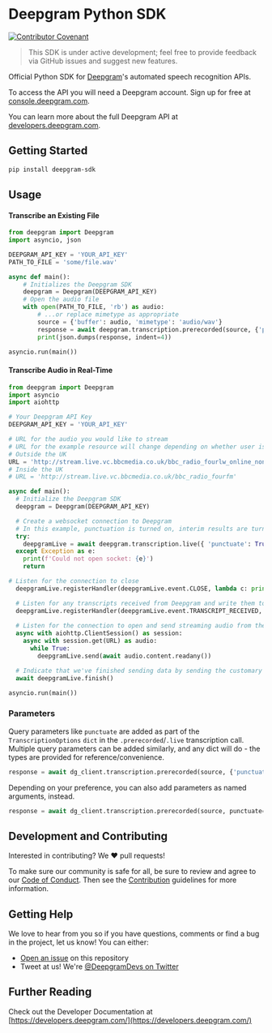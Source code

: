 # Deepgram Python SDK

[![Contributor Covenant](https://img.shields.io/badge/Contributor%20Covenant-v2.0%20adopted-ff69b4.svg?style=flat-rounded)](CODE_OF_CONDUCT.md)

> This SDK is under active development; feel free to provide
> feedback via GitHub issues and suggest new features.

Official Python SDK for [Deepgram](https://www.deepgram.com/)'s automated
speech recognition APIs.

To access the API you will need a Deepgram account. Sign up for free at
[console.deepgram.com](https://console.deepgram.com/signup?utm_medium=github&utm_source=DEVREL&utm_content=python-sdk).

You can learn more about the full Deepgram API at [developers.deepgram.com](https://developers.deepgram.com).

## Getting Started

```sh
pip install deepgram-sdk
```

## Usage

#### Transcribe an Existing File

```python
from deepgram import Deepgram
import asyncio, json

DEEPGRAM_API_KEY = 'YOUR_API_KEY'
PATH_TO_FILE = 'some/file.wav'

async def main():
    # Initializes the Deepgram SDK
    deepgram = Deepgram(DEEPGRAM_API_KEY)
    # Open the audio file
    with open(PATH_TO_FILE, 'rb') as audio:
        # ...or replace mimetype as appropriate
        source = {'buffer': audio, 'mimetype': 'audio/wav'}
        response = await deepgram.transcription.prerecorded(source, {'punctuate': True})
        print(json.dumps(response, indent=4))

asyncio.run(main())
```

#### Transcribe Audio in Real-Time

```python
from deepgram import Deepgram
import asyncio
import aiohttp

# Your Deepgram API Key
DEEPGRAM_API_KEY = 'YOUR_API_KEY'

# URL for the audio you would like to stream
# URL for the example resource will change depending on whether user is outside or inside the UK
# Outside the UK
URL = 'http://stream.live.vc.bbcmedia.co.uk/bbc_radio_fourlw_online_nonuk'
# Inside the UK
# URL = 'http://stream.live.vc.bbcmedia.co.uk/bbc_radio_fourfm'

async def main():
  # Initialize the Deepgram SDK
  deepgram = Deepgram(DEEPGRAM_API_KEY)

  # Create a websocket connection to Deepgram
  # In this example, punctuation is turned on, interim results are turned off, and language is set to UK English.
  try:
    deepgramLive = await deepgram.transcription.live({ 'punctuate': True, 'interim_results': False, 'language': 'en-GB' })
  except Exception as e:
    print(f'Could not open socket: {e}')
    return

# Listen for the connection to close
  deepgramLive.registerHandler(deepgramLive.event.CLOSE, lambda c: print(f'Connection closed with code {c}.'))

  # Listen for any transcripts received from Deepgram and write them to the console
  deepgramLive.registerHandler(deepgramLive.event.TRANSCRIPT_RECEIVED, print)
  
  # Listen for the connection to open and send streaming audio from the URL to Deepgram
  async with aiohttp.ClientSession() as session:
    async with session.get(URL) as audio:
      while True:
        deepgramLive.send(await audio.content.readany())

  # Indicate that we've finished sending data by sending the customary zero-byte message to the Deepgram streaming endpoint, and wait until we get back the final summary metadata object
  await deepgramLive.finish()

asyncio.run(main())
```

### Parameters

Query parameters like `punctuate` are added as part of the `TranscriptionOptions` `dict` in the `.prerecorded`/`.live` transcription call.
Multiple query parameters can be added similarly, and any dict will do - the types are provided for reference/convenience.
```python
response = await dg_client.transcription.prerecorded(source, {'punctuate': True, 'keywords': ['first:5', 'second']})
```
Depending on your preference, you can also add parameters as named arguments, instead.
```python
response = await dg_client.transcription.prerecorded(source, punctuate=True, keywords=['first:5', 'second'])
```

## Development and Contributing

Interested in contributing? We ❤️ pull requests!

To make sure our community is safe for all, be sure to review and agree to our
[Code of Conduct](./CODE_OF_CONDUCT.md). Then see the
[Contribution](./CONTRIBUTING.md) guidelines for more information.

## Getting Help

We love to hear from you so if you have questions, comments or find a bug in the
project, let us know! You can either:

- [Open an issue](https://github.com/deepgram/python-sdk/issues/new) on this repository
- Tweet at us! We're [@DeepgramDevs on Twitter](https://twitter.com/DeepgramDevs)

## Further Reading

Check out the Developer Documentation at [https://developers.deepgram.com/](https://developers.deepgram.com/)
